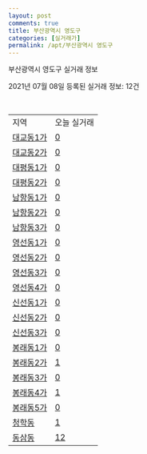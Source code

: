 ```yaml
---
layout: post
comments: true
title: 부산광역시 영도구
categories: [실거래가]
permalink: /apt/부산광역시 영도구
---
```


부산광역시 영도구 실거래 정보

2021년 07월 08일 등록된 실거래 정보: 12건

<script type="text/javascript">
  google.charts.load('current', {'packages':['corechart']});
  google.charts.setOnLoadCallback(drawChart);

  function drawChart() {
    var data = google.visualization.arrayToDataTable([['거래일', '매매', '전월세', '전매'], ['20-07', 87, 58, 14], ['20-08', 118, 50, 19], ['20-09', 154, 72, 21], ['20-10', 165, 75, 35], ['20-11', 414, 69, 86], ['20-12', 297, 101, 61], ['21-01', 111, 94, 9], ['21-02', 132, 90, 148], ['21-03', 185, 100, 45], ['21-04', 278, 110, 50], ['21-05', 269, 125, 35], ['21-06', 87, 89, 8], ['21-07', 4, 6, 0]]);

    var options = {
      title: '최근 유형별 거래량 추이',
      legend: { position: 'bottom' }
    };

    var chart = new google.visualization.LineChart(document.getElementById('columnchart_material'));
    chart.draw(data, (options));
  }
</script>

<div id="columnchart_material" style="width: 95%; margin-left: -35px"></div>
<br>
<table class="sortable">
  <tr>
    <td>지역</td>
    <td>오늘 실거래</td>
  </tr>

  
  <tr class="item">
    <td><a href="부산광역시 영도구 대교동1가">대교동1가</a></td>
    <td><a href="부산광역시 영도구 대교동1가">0</a></td>
  </tr>
    

  <tr class="item">
    <td><a href="부산광역시 영도구 대교동2가">대교동2가</a></td>
    <td><a href="부산광역시 영도구 대교동2가">0</a></td>
  </tr>
    

  <tr class="item">
    <td><a href="부산광역시 영도구 대평동1가">대평동1가</a></td>
    <td><a href="부산광역시 영도구 대평동1가">0</a></td>
  </tr>
    

  <tr class="item">
    <td><a href="부산광역시 영도구 대평동2가">대평동2가</a></td>
    <td><a href="부산광역시 영도구 대평동2가">0</a></td>
  </tr>
    

  <tr class="item">
    <td><a href="부산광역시 영도구 남항동1가">남항동1가</a></td>
    <td><a href="부산광역시 영도구 남항동1가">0</a></td>
  </tr>
    

  <tr class="item">
    <td><a href="부산광역시 영도구 남항동2가">남항동2가</a></td>
    <td><a href="부산광역시 영도구 남항동2가">0</a></td>
  </tr>
    

  <tr class="item">
    <td><a href="부산광역시 영도구 남항동3가">남항동3가</a></td>
    <td><a href="부산광역시 영도구 남항동3가">0</a></td>
  </tr>
    

  <tr class="item">
    <td><a href="부산광역시 영도구 영선동1가">영선동1가</a></td>
    <td><a href="부산광역시 영도구 영선동1가">0</a></td>
  </tr>
    

  <tr class="item">
    <td><a href="부산광역시 영도구 영선동2가">영선동2가</a></td>
    <td><a href="부산광역시 영도구 영선동2가">0</a></td>
  </tr>
    

  <tr class="item">
    <td><a href="부산광역시 영도구 영선동3가">영선동3가</a></td>
    <td><a href="부산광역시 영도구 영선동3가">0</a></td>
  </tr>
    

  <tr class="item">
    <td><a href="부산광역시 영도구 영선동4가">영선동4가</a></td>
    <td><a href="부산광역시 영도구 영선동4가">0</a></td>
  </tr>
    

  <tr class="item">
    <td><a href="부산광역시 영도구 신선동1가">신선동1가</a></td>
    <td><a href="부산광역시 영도구 신선동1가">0</a></td>
  </tr>
    

  <tr class="item">
    <td><a href="부산광역시 영도구 신선동2가">신선동2가</a></td>
    <td><a href="부산광역시 영도구 신선동2가">0</a></td>
  </tr>
    

  <tr class="item">
    <td><a href="부산광역시 영도구 신선동3가">신선동3가</a></td>
    <td><a href="부산광역시 영도구 신선동3가">0</a></td>
  </tr>
    

  <tr class="item">
    <td><a href="부산광역시 영도구 봉래동1가">봉래동1가</a></td>
    <td><a href="부산광역시 영도구 봉래동1가">0</a></td>
  </tr>
    

  <tr class="item">
    <td><a href="부산광역시 영도구 봉래동2가">봉래동2가</a></td>
    <td><a href="부산광역시 영도구 봉래동2가">1</a></td>
  </tr>
    

  <tr class="item">
    <td><a href="부산광역시 영도구 봉래동3가">봉래동3가</a></td>
    <td><a href="부산광역시 영도구 봉래동3가">0</a></td>
  </tr>
    

  <tr class="item">
    <td><a href="부산광역시 영도구 봉래동4가">봉래동4가</a></td>
    <td><a href="부산광역시 영도구 봉래동4가">1</a></td>
  </tr>
    

  <tr class="item">
    <td><a href="부산광역시 영도구 봉래동5가">봉래동5가</a></td>
    <td><a href="부산광역시 영도구 봉래동5가">0</a></td>
  </tr>
    

  <tr class="item">
    <td><a href="부산광역시 영도구 청학동">청학동</a></td>
    <td><a href="부산광역시 영도구 청학동">1</a></td>
  </tr>
    

  <tr class="item">
    <td><a href="부산광역시 영도구 동삼동">동삼동</a></td>
    <td><a href="부산광역시 영도구 동삼동">12</a></td>
  </tr>
    


</table>


    